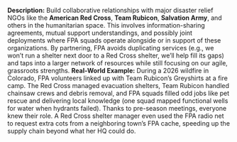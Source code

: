 **Description:** Build collaborative relationships with major disaster relief NGOs like the **American Red Cross**, **Team Rubicon**, **Salvation Army**, and others in the humanitarian space. This involves information-sharing agreements, mutual support understandings, and possibly joint deployments where FPA squads operate alongside or in support of these organizations. By partnering, FPA avoids duplicating services (e.g., we won’t run a shelter next door to a Red Cross shelter, we’ll help fill its gaps) and taps into a larger network of resources while still focusing on our agile, grassroots strengths.
**Real-World Example:** During a 2026 wildfire in Colorado, FPA volunteers linked up with Team Rubicon’s Greyshirts at a fire camp. The Red Cross managed evacuation shelters, Team Rubicon handled chainsaw crews and debris removal, and FPA squads filled odd jobs like pet rescue and delivering local knowledge (one squad mapped functional wells for water when hydrants failed). Thanks to pre-season meetings, everyone knew their role. A Red Cross shelter manager even used the FPA radio net to request extra cots from a neighboring town’s FPA cache, speeding up the supply chain beyond what her HQ could do.